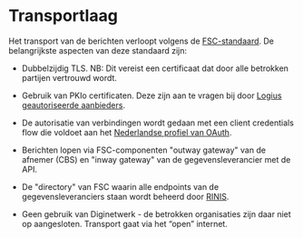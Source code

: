 # Transportlaag

Het transport van de berichten verloopt volgens de [FSC-standaard](https://fsc-standaard.nl/). De belangrijkste aspecten van deze standaard zijn:

- Dubbelzijdig TLS. NB: Dit vereist een certificaat dat door alle betrokken partijen vertrouwd wordt.

- Gebruik van PKIo certificaten. Deze zijn aan te vragen bij door [Logius geautoriseerde aanbieders](https://www.logius.nl/domeinen/toegang/pkioverheid/pkioverheidcertificaat-aanvragen).

- De autorisatie van verbindingen wordt gedaan met een client credentials flow die voldoet aan het [Nederlandse profiel van OAuth](https://gitdocumentatie.logius.nl/publicatie/api/oauth/).

- Berichten lopen via FSC-componenten "outway gateway" van de afnemer (CBS) en "inway gateway" van de gegevensleverancier met de API.

- De "directory" van FSC waarin alle endpoints van de gegevensleveranciers staan wordt beheerd door [RINIS](https://www.rinis.nl/nl/).

- Geen gebruik van Diginetwerk - de betrokken organisaties zijn daar niet op aangesloten. Transport gaat via het “open” internet.
